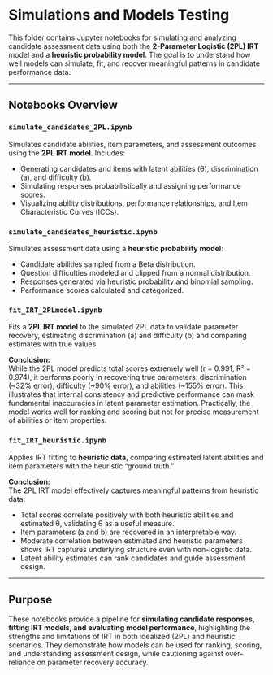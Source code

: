 # Simulations and Models Testing

This folder contains Jupyter notebooks for simulating and analyzing candidate assessment data using both the **2-Parameter Logistic (2PL) IRT** model and a **heuristic probability model**. The goal is to understand how well models can simulate, fit, and recover meaningful patterns in candidate performance data.

---

## Notebooks Overview

### `simulate_candidates_2PL.ipynb`
Simulates candidate abilities, item parameters, and assessment outcomes using the **2PL IRT model**. Includes:
- Generating candidates and items with latent abilities (θ), discrimination (a), and difficulty (b).  
- Simulating responses probabilistically and assigning performance scores.  
- Visualizing ability distributions, performance relationships, and Item Characteristic Curves (ICCs).

### `simulate_candidates_heuristic.ipynb`
Simulates assessment data using a **heuristic probability model**:
- Candidate abilities sampled from a Beta distribution.  
- Question difficulties modeled and clipped from a normal distribution.  
- Responses generated via heuristic probability and binomial sampling.  
- Performance scores calculated and categorized.

### `fit_IRT_2PLmodel.ipynb`
Fits a **2PL IRT model** to the simulated 2PL data to validate parameter recovery, estimating discrimination (a) and difficulty (b) and comparing estimates with true values.

**Conclusion:**  
While the 2PL model predicts total scores extremely well (r = 0.991, R² = 0.974), it performs poorly in recovering true parameters: discrimination (~32% error), difficulty (~90% error), and abilities (~155% error). This illustrates that internal consistency and predictive performance can mask fundamental inaccuracies in latent parameter estimation. Practically, the model works well for ranking and scoring but not for precise measurement of abilities or item properties.

### `fit_IRT_heuristic.ipynb`
Applies IRT fitting to **heuristic data**, comparing estimated latent abilities and item parameters with the heuristic “ground truth.”

**Conclusion:**  
The 2PL IRT model effectively captures meaningful patterns from heuristic data:
- Total scores correlate positively with both heuristic abilities and estimated θ, validating θ as a useful measure.  
- Item parameters (a and b) are recovered in an interpretable way.  
- Moderate correlation between estimated and heuristic parameters shows IRT captures underlying structure even with non-logistic data.  
- Latent ability estimates can rank candidates and guide assessment design.

---

## Purpose
These notebooks provide a pipeline for **simulating candidate responses, fitting IRT models, and evaluating model performance**, highlighting the strengths and limitations of IRT in both idealized (2PL) and heuristic scenarios. They demonstrate how models can be used for ranking, scoring, and understanding assessment design, while cautioning against over-reliance on parameter recovery accuracy.
